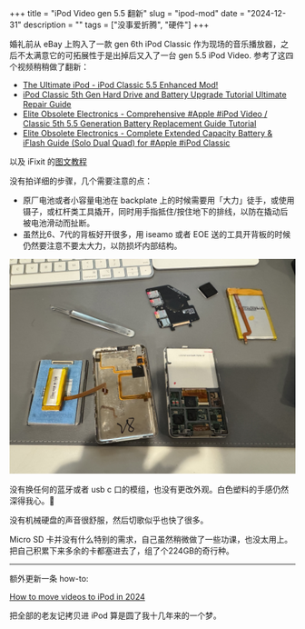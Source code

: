 +++
title = "iPod Video gen 5.5 翻新"
slug = "ipod-mod"
date = "2024-12-31"
description = ""
tags = ["没事爱折腾", "硬件"]
+++

婚礼前从 eBay 上购入了一款 gen 6th iPod Classic 作为现场的音乐播放器，之后不太满意它的可拓展性于是出掉后又入了一台 gen 5.5 iPod Video. 参考了这四个视频稍稍做了翻新：

- [The Ultimate iPod - iPod Classic 5.5 Enhanced Mod!](https://www.youtube.com/watch?v=w8XPPgkzojc)
- [iPod Classic 5th Gen Hard Drive and Battery Upgrade Tutorial Ultimate Repair Guide](https://www.youtube.com/watch?v=dLeo-DTlz9w)
- [Elite Obsolete Electronics - Comprehensive #Apple #iPod Video / Classic 5th 5.5 Generation Battery Replacement Guide Tutorial](https://www.youtube.com/watch?v=EV7TMA0HKgw)
- [Elite Obsolete Electronics - Complete Extended Capacity Battery & iFlash Guide (Solo Dual Quad) for #Apple #iPod Classic](https://www.youtube.com/watch?v=K9m0tfSus14)

以及 iFixit 的[图文教程](https://www.ifixit.com/Device/iPod_5th_Generation_%28Video%29)

没有拍详细的步骤，几个需要注意的点：

- 原厂电池或者小容量电池在 backplate 上的时候需要用「大力」徒手，或使用镊子，或杠杆类工具撬开，同时用手指抵住/按住地下的排线，以防在撬动后被电池滑动而扯断。
- 虽然比6、7代的背板好开很多，用 iseamo 或者 EOE 送的工具开背板的时候仍然要注意不要太大力，以防损坏内部结构。

![2024-12-31-ipod-mod](https://raw.githubusercontent.com/rexarski/oss/main/2024-12-31-ipod-mod.jpg)

没有换任何的蓝牙或者 usb c 口的模组，也没有更改外观。白色塑料的手感仍然深得我心。🤍

没有机械硬盘的声音很舒服，然后切歌似乎也快了很多。

Micro SD 卡并没有什么特别的需求，自己虽然稍微做了一些功课，也没太用上。把自己积累下来多余的卡都塞进去了，组了个224GB的奇行种。

***

额外更新一条 how-to:

[How to move videos to iPod in 2024](https://www.reddit.com/r/ipod/comments/1bome3j/i_finally_figured_how_to_add_videos_on_my_ipod/)

把全部的老友记拷贝进 iPod 算是圆了我十几年来的一个梦。

